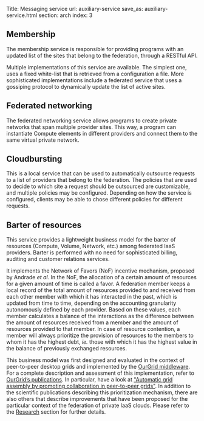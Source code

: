 Title: Messaging service
url: auxiliary-service
save_as: auxiliary-service.html
section: arch
index: 3

## Membership

The membership service is responsible for providing programs with an updated list of the sites that belong to the federation, through a RESTful API.

Multiple implementations of this service are available. The simplest one, uses a fixed white-list that is retrieved from a configuration a file. More sophisticated implementations include a federated service that uses a gossiping protocol to dynamically update the list of active sites.

## Federated networking

The federated networking service allows programs to create private networks that span multiple provider sites. This way, a program can instantiate Compute elements in different providers and connect them to the same virtual private network.  

## Cloudbursting

This is a local service that can be used to automatically outsource requests to a list of providers that belong to the federation. The policies that are used to decide to which site a request should be outsourced are customizable, and multiple policies may be configured. Depending on how the service is configured, clients may be able to chose different policies for different requests.

## Barter of resources

This service provides a lightweight business model for the barter of resources (Compute, Volume, Network, etc.) among federated IaaS providers. Barter is performed with no need for sophisticated billing, auditing and customer relations services.

It implements the Network of Favors (NoF) incentive mechanism, proposed by Andrade <I>et al.</I> In the NoF, the allocation of a certain amount of resources for a given amount of time is called a favor. A federation member keeps a local record of the total amount of resources provided to and received from each other member with which it has interacted in the past, which is updated from time to time, depending on the accounting granularity autonomously defined by each provider. Based on these values, each member calculates a balance of the interactions as the difference between the amount of resources received from a member and the amount of resources provided to that member. In case of resource contention, a member will always prioritize the provision of resources to the members to whom it has the highest debt, <i>ie.</i> those with which it has the highest value in the balance of previously exchanged resources.

This business model was first designed and evaluated in the context of peer-to-peer desktop grids and implemented by the <a href="http://www.ourgrid.org/" target=_blank>OurGrid middleware</a>. For a complete description and assessment of this implementation, refer to <a href="http://www.ourgrid.org/4.2.6/index.php/pt/research" target=_blank>OurGrid’s publications</a>. In particular, have a look at <a href="http://www.sciencedirect.com/science/article/pii/S0743731507000706" target=_blank>"Automatic grid assembly by promoting collaboration in peer-to-peer grids"</a>. In addition to the scientific publications describing this prioritization mechanism, there are also others that describe improvements that have been proposed for the particular context of the federation of private IaaS clouds. Please refer to the <a href="research.html">Research</a> section for further details.

